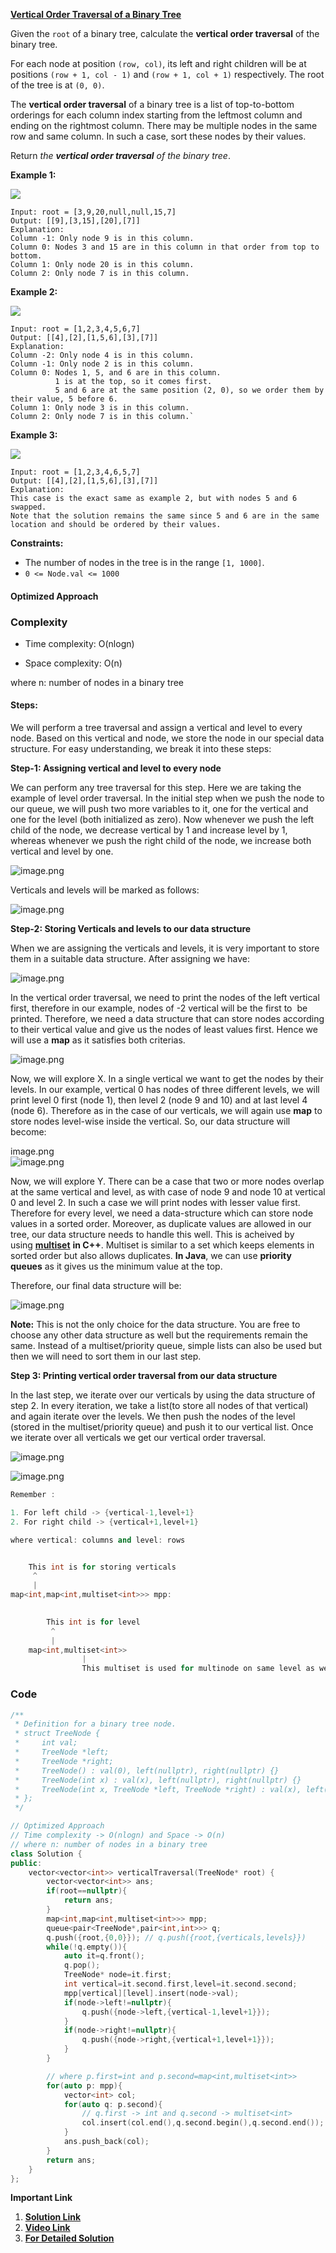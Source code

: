 
**[Vertical Order Traversal of a Binary Tree](https://leetcode.com/problems/vertical-order-traversal-of-a-binary-tree/description/)**

Given the `root` of a binary tree, calculate the **vertical order traversal** of the binary tree.

For each node at position `(row, col)`, its left and right children will be at positions `(row + 1, col - 1)` and `(row + 1, col + 1)` respectively. The root of the tree is at `(0, 0)`.

The **vertical order traversal** of a binary tree is a list of top-to-bottom orderings for each column index starting from the leftmost column and ending on the rightmost column. There may be multiple nodes in the same row and same column. In such a case, sort these nodes by their values.

Return _the **vertical order traversal** of the binary tree_.

**Example 1:**

![](https://assets.leetcode.com/uploads/2021/01/29/vtree1.jpg)

```
Input: root = [3,9,20,null,null,15,7]
Output: [[9],[3,15],[20],[7]]
Explanation:
Column -1: Only node 9 is in this column.
Column 0: Nodes 3 and 15 are in this column in that order from top to bottom.
Column 1: Only node 20 is in this column.
Column 2: Only node 7 is in this column.
```

**Example 2:**

![](https://assets.leetcode.com/uploads/2021/01/29/vtree2.jpg)

```
Input: root = [1,2,3,4,5,6,7]
Output: [[4],[2],[1,5,6],[3],[7]]
Explanation:
Column -2: Only node 4 is in this column.
Column -1: Only node 2 is in this column.
Column 0: Nodes 1, 5, and 6 are in this column.
          1 is at the top, so it comes first.
          5 and 6 are at the same position (2, 0), so we order them by their value, 5 before 6.
Column 1: Only node 3 is in this column.
Column 2: Only node 7 is in this column.`
```

**Example 3:**

![](https://assets.leetcode.com/uploads/2021/01/29/vtree3.jpg)

```
Input: root = [1,2,3,4,6,5,7]
Output: [[4],[2],[1,5,6],[3],[7]]
Explanation:
This case is the exact same as example 2, but with nodes 5 and 6 swapped.
Note that the solution remains the same since 5 and 6 are in the same location and should be ordered by their values.
```

**Constraints:**

- The number of nodes in the tree is in the range `[1, 1000]`.
- `0 <= Node.val <= 1000`

#### Optimized Approach

### Complexity

- Time complexity: O(nlogn)
    
- Space complexity: O(n)
    

where n: number of nodes in a binary tree

#### Steps: 

We will perform a tree traversal and assign a vertical and level to every node. Based on this vertical and node, we store the node in our special data structure. For easy understanding, we break it into these steps:

**Step-1: Assigning vertical and level to every node**

We can perform any tree traversal for this step. Here we are taking the example of level order traversal. In the initial step when we push the node to our queue, we will push two more variables to it, one for the vertical and one for the level (both initialized as zero). Now whenever we push the left child of the node, we decrease vertical by 1 and increase level by 1, whereas whenever we push the right child of the node, we increase both vertical and level by one.

![image.png](https://assets.leetcode.com/users/images/485e9486-abc6-4c22-a7c2-f36663d0f25e_1710438862.5338988.png)

Verticals and levels will be marked as follows:

![image.png](https://assets.leetcode.com/users/images/72e7f4dd-d617-44da-89e1-8446616553cd_1710438876.3097606.png)

**Step-2: Storing Verticals and levels to our data structure**

When we are assigning the verticals and levels, it is very important to store them in a suitable data structure. After assigning we have:

![image.png](https://assets.leetcode.com/users/images/86d06802-3ea5-47f4-9bf2-8eca6467df66_1710438892.4422107.png)

In the vertical order traversal, we need to print the nodes of the left vertical first, therefore in our example, nodes of -2 vertical will be the first to  be printed. Therefore, we need a data structure that can store nodes according to their vertical value and give us the nodes of least values first. Hence we will use a **map** as it satisfies both criterias.

![image.png](https://assets.leetcode.com/users/images/61f5ac8e-7844-4008-8808-02b2ca5cd291_1710438907.8589835.png)

Now, we will explore X. In a single vertical we want to get the nodes by their levels. In our example, vertical 0 has nodes of three different levels, we will print level 0 first (node 1), then level 2 (node 9 and 10) and at last level 4 (node 6). Therefore as in the case of our verticals, we will again use **map** to store nodes level-wise inside the vertical. So, our data structure will become:

image.png  
![image.png](https://assets.leetcode.com/users/images/59318bbe-7eda-4929-ad5d-994c37e516f8_1710438922.791877.png)

Now, we will explore Y. There can be a case that two or more nodes overlap at the same vertical and level, as with case of node 9 and node 10 at vertical 0 and level 2. In such a case we will print nodes with lesser value first. Therefore for every level, we need a data-structure which can store node values in a sorted order. Moreover, as duplicate values are allowed in our tree, our data structure needs to handle this well. This is acheived by using [**multiset**](https://www.cplusplus.com/reference/set/multiset/) **in C++**. Multiset is similar to a set which keeps elements in sorted order but also allows duplicates. **In Java**, we can use **priority queues** as it gives us the minimum value at the top.

Therefore, our final data structure will be:

![image.png](https://assets.leetcode.com/users/images/9c72a601-1fbf-4568-9eb7-fff131337e32_1710439361.151118.png)

**Note:** This is not the only choice for the data structure. You are free to choose any other data structure as well but the requirements remain the same. Instead of a multiset/priority queue, simple lists can also be used but then we will need to sort them in our last step.

**Step 3: Printing vertical order traversal from our data structure**

In the last step, we iterate over our verticals by using the data structure of step 2. In every iteration, we take a list(to store all nodes of that vertical) and again iterate over the levels. We then push the nodes of the level (stored in the multiset/priority queue) and push it to our vertical list. Once we iterate over all verticals we get our vertical order traversal.

![image.png](https://assets.leetcode.com/users/images/0c4dea07-198a-488f-88c7-23f56cd97934_1710438714.7737315.png)


![image.png](https://assets.leetcode.com/users/images/5f6f663d-5e76-4032-83e9-97a3c5ad42d0_1710438702.9843607.png)

```cpp
Remember :

1. For left child -> {vertical-1,level+1}
2. For right child -> {vertical+1,level+1}

where vertical: columns and level: rows


    This int is for storing verticals
     ^
     |
map<int,map<int,multiset<int>>> mpp:

    
        This int is for level 
         ^
         |
    map<int,multiset<int>>
                |
                This multiset is used for multinode on same level as well as same vertical
```

### Code

```cpp
/**
 * Definition for a binary tree node.
 * struct TreeNode {
 *     int val;
 *     TreeNode *left;
 *     TreeNode *right;
 *     TreeNode() : val(0), left(nullptr), right(nullptr) {}
 *     TreeNode(int x) : val(x), left(nullptr), right(nullptr) {}
 *     TreeNode(int x, TreeNode *left, TreeNode *right) : val(x), left(left), right(right) {}
 * };
 */

// Optimized Approach
// Time complexity -> O(nlogn) and Space -> O(n)
// where n: number of nodes in a binary tree
class Solution {
public:
    vector<vector<int>> verticalTraversal(TreeNode* root) {
        vector<vector<int>> ans;
        if(root==nullptr){
            return ans;
        }
        map<int,map<int,multiset<int>>> mpp;
        queue<pair<TreeNode*,pair<int,int>>> q;
        q.push({root,{0,0}}); // q.push({root,{verticals,levels}})
        while(!q.empty()){
            auto it=q.front();
            q.pop();
            TreeNode* node=it.first;
            int vertical=it.second.first,level=it.second.second;
            mpp[vertical][level].insert(node->val);
            if(node->left!=nullptr){
                q.push({node->left,{vertical-1,level+1}});
            }
            if(node->right!=nullptr){
                q.push({node->right,{vertical+1,level+1}});
            }
        }

        // where p.first=int and p.second=map<int,multiset<int>>
        for(auto p: mpp){
            vector<int> col;
            for(auto q: p.second){
                // q.first -> int and q.second -> multiset<int>
                col.insert(col.end(),q.second.begin(),q.second.end());
            }
            ans.push_back(col);
        }
        return ans; 
    }
};
```


**Important Link**
1. **[Solution Link](https://leetcode.com/problems/vertical-order-traversal-of-a-binary-tree/solutions/4876004/beats-100-00-of-users-with-c-easy-c-solution-optimized-approach-with-explanation)**
2. **[Video Link](https://youtu.be/q_a6lpbKJdw)**
3. **[For Detailed Solution](https://takeuforward.org/data-structure/vertical-order-traversal-of-binary-tree/)**
